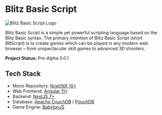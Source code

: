 # Blitz Basic Script

<img src="https://blitzbasicscript.com/assets/gfx/bbscript-logo.png" alt="Blitz Basic Script Logo" />

Blitz Basic Script is a simple yet powerful scripting language based on the Blitz Basic syntax. The primary intention of Blitz Basic Script (short _BBScript_) is to create games which can be played in any modern web browser – from unspectacular skill games to advanced 3D shooters.

**Project Status:** Pre-Alpha 0.0.1

## Tech Stack ##
- Mono Repository: [Nrwl/NX 10+](https://nx.dev/angular)
- Web Frontend: [Angular 11+](https://angular.io/)
- Backend: [NestJS 7+](https://nestjs.com/)
- Database: [Apache CouchDB](https://couchdb.apache.org/) / [PouchDB](https://pouchdb.com/)
- Game Engine: [BabylonJS](https://www.babylonjs.com/)
